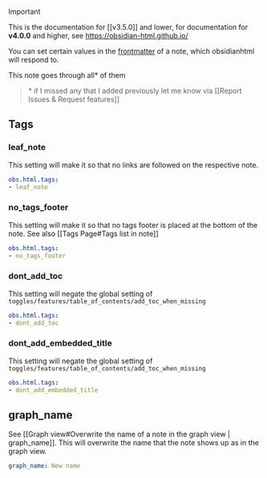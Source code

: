 >[!important]
> This is the documentation for [[v3.5.0]] and lower, for documentation for **v4.0.0** and higher, see https://obsidian-html.github.io/

You can set certain values in the [frontmatter](https://help.obsidian.md/Advanced+topics/YAML+front+matter) of a note, which obsidianhtml will respond to.

This note goes through all\* of them

> \*  if I missed any that I added previously let me know via [[Report Issues & Request features]]

## Tags
### leaf_note
This setting will make it so that no links are followed on the respective note.

``` yaml
obs.html.tags:
- leaf_note
```

### no_tags_footer
This setting will make it so that no tags footer is placed at the bottom of the note. See also [[Tags Page#Tags list in note]]

``` yaml
obs.html.tags:
- no_tags_footer
```

### dont_add_toc
This setting will negate the global setting of `toggles/features/table_of_contents/add_toc_when_missing`

``` yaml
obs.html.tags:
- dont_add_toc
```

### dont_add_embedded_title
This setting will negate the global setting of `toggles/features/table_of_contents/add_toc_when_missing`

``` yaml
obs.html.tags:
- dont_add_embedded_title
```



## graph_name
See [[Graph view#Overwrite the name of a note in the graph view | graph_name]]. This will overwrite the name that the note shows up as in the graph view.

``` yaml
graph_name: New name
```

